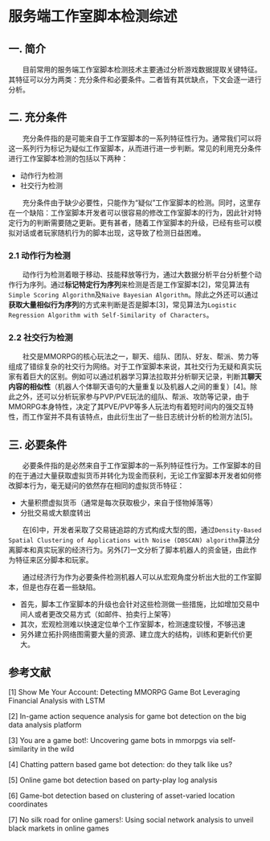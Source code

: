 # 服务端工作室脚本检测综述



## 一. 简介

&emsp;&emsp;目前常用的服务端工作室脚本检测技术主要通过分析游戏数据提取关键特征。其特征可以分为两类：充分条件和必要条件。二者皆有其优缺点，下文会逐一进行分析。

## 二. 充分条件

&emsp;&emsp;充分条件指的是可能来自于工作室脚本的一系列特征性行为。通常我们可以将这一系列行为标记为疑似工作室脚本，从而进行进一步判断。常见的利用充分条件进行工作室脚本检测的包括以下两种：

- 动作行为检测
- 社交行为检测

&emsp;&emsp;充分条件由于缺少必要性，只能作为“疑似”工作室脚本的检测。同时，这里存在一个缺陷：工作室脚本开发者可以很容易的修改工作室脚本的行为，因此针对特定行为的判断需要随之更新。更有甚者，随着工作室脚本的升级，已经有些可以模拟对话或者玩家随机行为的脚本出现，这导致了检测日益困难。

### 2.1 动作行为检测

&emsp;&emsp;动作行为检测着眼于移动、技能释放等行为，通过大数据分析平台分析整个动作行为序列。通过**标记特定行为序列**来检测是否是工作室脚本[2]，常见算法有`Simple Scoring Algorithm`及`Naive Bayesian Algorithm`。除此之外还可以通过**获取大量相似行为序列**的方式来判断是否是脚本[3]，常见算法为`Logistic Regression Algorithm with Self-Similarity of Characters`。

### 2.2 社交行为检测

&emsp;&emsp;社交是MMORPG的核心玩法之一，聊天、组队、团队、好友、帮派、势力等组成了错综复杂的社交行为网络。对于工作室脚本来说，其社交行为无疑和真实玩家有着巨大的区别。例如可以通过机器学习算法拉取并分析聊天记录，判断其**聊天内容的相似性**（机器人个体聊天语句的大量重复以及机器人之间的重复）[4]。除此之外，还可以分析玩家参与PVP/PVE玩法的组队、帮派、攻防等记录，由于MMORPG本身特性，决定了其PVE/PVP等多人玩法均有着短时间内的强交互特性，而工作室并不具有该特点，由此衍生出了一些日志统计分析的检测方法[5]。

## 三. 必要条件

&emsp;&emsp;必要条件指的是必然来自于工作室脚本的一系列特征性行为。工作室脚本的目的在于通过大量获取虚拟货币并转化为现金而获利，无论工作室脚本开发者如何修改脚本行为，毫无疑问的依然存在相同的虚拟货币特征：

- 大量积攒虚拟货币（通常是每次获取极少，来自于怪物掉落等）
- 分批交易或大额度转出

&emsp;&emsp;在[6]中，开发者采取了交易链追踪的方式构成大型的图，通过`Density-Based Spatial Clustering of Applications with Noise (DBSCAN) algorithm`算法分离脚本和真实玩家的经济行为。另外[7]一文分析了脚本机器人的资金链，由此作为特征来区分脚本和玩家。

&emsp;&emsp;通过经济行为作为必要条件检测机器人可以从宏观角度分析出大批的工作室脚本，但是也存在着一些缺陷。

- 首先，脚本工作室脚本的升级也会针对这些检测做一些措施，比如增加交易中间人或者更改交易方式（如邮件、拍卖行上架等）
- 其次，宏观检测难以快速定位单个工作室脚本，检测速度较慢，不够迅速
- 另外建立拓扑网络图需要大量的资源、建立庞大的结构，训练和更新代价更大。

## 参考文献

[1] Show Me Your Account: Detecting MMORPG Game Bot Leveraging Financial Analysis with LSTM

[2] In-game action sequence analysis for game bot detection on the big data analysis platform

[3] You are a game bot!: Uncovering game bots in mmorpgs via self-similarity in the wild

[4] Chatting pattern based game bot detection: do they talk like us?

[5] Online game bot detection based on party-play log analysis

[6] Game-bot detection based on clustering of asset-varied location coordinates

[7] No silk road for online gamers!: Using social network analysis to unveil black markets in online games